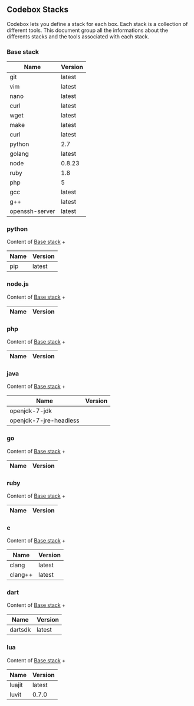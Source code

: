 ## Codebox Stacks

Codebox lets you define a stack for each box. Each stack is a collection of different tools.
This document group all the informations about the differents stacks and the tools associated with each stack.

### Base stack

| Name | Version |
| ----- | ------------------- |
| git | latest |
| vim | latest |
| nano | latest |
| curl | latest |
| wget | latest |
| make | latest |
| curl | latest |
| python | 2.7 |
| golang | latest |
| node | 0.8.23 |
| ruby | 1.8 |
| php | 5 |
| gcc | latest |
| g++ | latest |
| openssh-server | latest |

### python

Content of [Base stack](#base-stack) +

| Name | Version |
| ----- | ------------------- |
| pip | latest |

### node.js

Content of [Base stack](#base-stack) +

| Name | Version |
| ----- | ------------------- |

### php

Content of [Base stack](#base-stack) +

| Name | Version |
| ----- | ------------------- |

### java

Content of [Base stack](#base-stack) +

| Name | Version |
| ----- | ------------------- |
| openjdk-7-jdk | |
| openjdk-7-jre-headless | |

### go

Content of [Base stack](#base-stack) +

| Name | Version |
| ----- | ------------------- |

### ruby

Content of [Base stack](#base-stack) +

| Name | Version |
| ----- | ------------------- |

### c

Content of [Base stack](#base-stack) +

| Name | Version |
| ----- | ------------------- |
| clang | latest |
| clang++ | latest |

### dart

Content of [Base stack](#base-stack) +

| Name | Version |
| ----- | ------------------- |
| dartsdk | latest |

### lua

Content of [Base stack](#base-stack) +

| Name | Version |
| ----- | ------------------- |
| luajit | latest |
| luvit | 0.7.0 |
